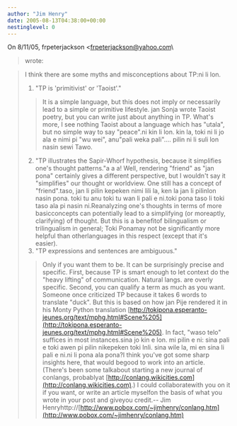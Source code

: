 ```yaml
---
author: "Jim Henry"
date: 2005-08-13T04:38:00+00:00
nestinglevel: 0
---
```

On 8/11/05, frpeterjackson <[frpeterjackson@yahoo.com](mailto://frpeterjackson@yahoo.com)\
> wrote:

> I think there are some myths and misconceptions about TP:ni li lon.
> 1) "TP is 'primitivist' or 'Taoist'."
>> It is a simple language, but this does not imply or necessarily lead
> to a simple or primitive lifestyle. jan Sonja wrote Taoist poetry, but
> you can write just about anything in TP. What's more, I see nothing
> Taoist about a language which has "utala", but no simple way to say
> "peace".ni kin li lon. kin la, toki ni li jo ala e nimi pi "wu wei", anu"pali weka pali".... pilin ni li suli lon nasin sewi Tawo.
> 2) "TP illustrates the Sapir-Whorf hypothesis, because it simplifies
> one's thought patterns."a a a!
> Well, rendering "friend" as "jan pona" certainly gives a different
> perspective, but I wouldn't say it "simplifies" our thought or
> worldview. One still has a concept of "friend".taso, jan li pilin kepeken nimi lili la, ken la jan li pilinlon nasin pona. toki tu anu toki tu wan li pali e ni.toki pona taso li toki taso ala pi nasin ni.Reanalyzing one's thoughts in terms of more basicconcepts can potentially lead to a simplifying (or moreaptly, clarifying) of thought. But this is a benefitof bilingualism or trilingualism in general; Toki Ponamay not be significantly more helpful than otherlanguages in this respect (except that it's easier).
> 3) "TP expressions and sentences are ambiguous."
>> Only if you want them to be. It can be surprisingly precise and
> specific. First, because TP is smart enough to let context do the
> "heavy lifting" of communication. Natural langs. are overly specific.
>> Second, you can qualify a term as much as you want. Someone once
> criticized TP because it takes 6 words to translate "duck". But this
> is based on how jan Pije rendered it in his Monty Python translation
> [http://tokipona.esperanto-jeunes.org/text/mphg.html#Scene%205](http://tokipona.esperanto-jeunes.org/text/mphg.html#Scene%205). In
> fact, "waso telo" suffices in most instances.sina jo kin e lon. mi pilin e ni: sina pali e toki awen pi pilin nikepeken toki Inli. sina wile la, mi en sina li pali e ni.ni li pona ala pona?I think you've got some sharp insights here, that would begood to work into an article. (There's been some talkabout starting a new journal of conlangs, probablyat [http://conlang.wikicities.com](http://conlang.wikicities.com).) I could collaboratewith you on it if you want, or write an article myselfon the basis of what you wrote in your post and giveyou credit.--
Jim Henryhttp://[http://www.pobox.com/~jimhenry/conlang.htm](http://www.pobox.com/~jimhenry/conlang.htm)